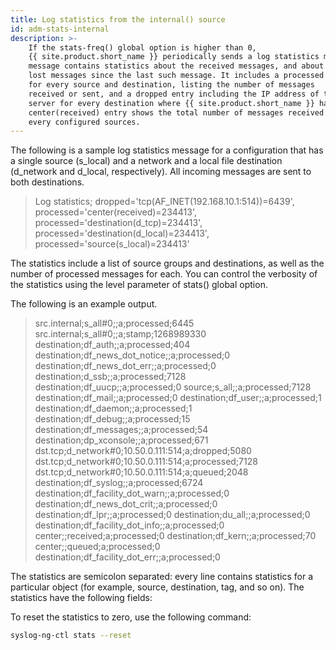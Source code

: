 ```yaml
---
title: Log statistics from the internal() source
id: adm-stats-internal
description: >-
    If the stats-freq() global option is higher than 0,
    {{ site.product.short_name }} periodically sends a log statistics message. This
    message contains statistics about the received messages, and about any
    lost messages since the last such message. It includes a processed entry
    for every source and destination, listing the number of messages
    received or sent, and a dropped entry including the IP address of the
    server for every destination where {{ site.product.short_name }} has lost messages. The
    center(received) entry shows the total number of messages received from
    every configured sources.
---
```


The following is a sample log statistics message for a configuration
that has a single source (s_local) and a network and a local file
destination (d_network and d_local, respectively). All incoming
messages are sent to both destinations.

>Log statistics;
>dropped='tcp(AF_INET(192.168.10.1:514))=6439',
>processed='center(received)=234413',
>processed='destination(d_tcp)=234413',
>processed='destination(d_local)=234413',
>processed='source(s_local)=234413'

The statistics include a list of source groups and destinations, as well
as the number of processed messages for each. You can control the
verbosity of the statistics using the level parameter of stats() global option.  

The following is an example output.

>src.internal;s_all#0;;a;processed;6445
>src.internal;s_all#0;;a;stamp;1268989330
>destination;df_auth;;a;processed;404
>destination;df_news_dot_notice;;a;processed;0
>destination;df_news_dot_err;;a;processed;0
>destination;d_ssb;;a;processed;7128
>destination;df_uucp;;a;processed;0
>source;s_all;;a;processed;7128
>destination;df_mail;;a;processed;0
>destination;df_user;;a;processed;1
>destination;df_daemon;;a;processed;1
>destination;df_debug;;a;processed;15
>destination;df_messages;;a;processed;54
>destination;dp_xconsole;;a;processed;671
>dst.tcp;d_network#0;10.50.0.111:514;a;dropped;5080
>dst.tcp;d_network#0;10.50.0.111:514;a;processed;7128
>dst.tcp;d_network#0;10.50.0.111:514;a;queued;2048
>destination;df_syslog;;a;processed;6724
>destination;df_facility_dot_warn;;a;processed;0
>destination;df_news_dot_crit;;a;processed;0
>destination;df_lpr;;a;processed;0
>destination;du_all;;a;processed;0
>destination;df_facility_dot_info;;a;processed;0
>center;;received;a;processed;0
>destination;df_kern;;a;processed;70
>center;;queued;a;processed;0
>destination;df_facility_dot_err;;a;processed;0

The statistics are semicolon separated: every line contains statistics
for a particular object (for example, source, destination, tag, and so
on). The statistics have the following fields:

To reset the statistics to zero, use the following command:

```bash
syslog-ng-ctl stats --reset
```
